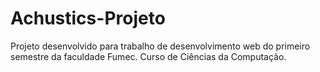 # Achustics-Projeto
Projeto desenvolvido para trabalho de desenvolvimento web do primeiro semestre da faculdade Fumec. Curso de Ciências da Computação.
